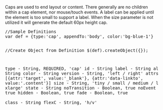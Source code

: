 <div class="description">
<p>Caps are used to end layout or content. There generally are no children within a cap element, nor mouse/touch events.  A label can be applied until the element is too small to support a label.  When the size parameter is not utilized it will generate the default 60px height cap.</p>

</div>
<pre class="code hidden">
//Sample Definitions
var def = {type:'cap', appendTo:'body', color:'bg-blue-1'}

//Create Object from Definition
$(def).createObject({});
 
 type			- String, REQUIRED, 'cap'
 id			- String
 label			- String
 altLabel		- String
 color			- String
 version		- String, 'left / right'
 attrs			- Array, [{attr:'target', value:'_blank'}, {attr:'data-linkto', value:'.content'}]
 size			- String, 'tiny / small / medium / large / xlarge'
 state			- String
 noTransition		- Boolean, true
 noEvent		- Boolean, true
 hidden			- Boolean, true
 fade			- Boolean, true			
 class			- String
 flexC			- String, 'h/v'
</pre>